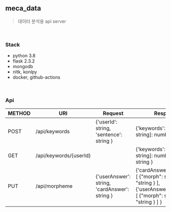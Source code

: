 ## meca_data

> 데이터 분석용 api server

<br>

### Stack

- python 3.8
- flask 2.3.2
- mongodb
- nltk, konlpy
- docker, github-actions

<br>

### Api

| METHOD | URI                    | Request                                                | Response          | Description      |
|--------|------------------------|--------------------------------------------------------|-------------------|------------------|
| POST   | /api/keywords          | {'userId': string, 'sentence': string }                | {'keywords': {[key: string]: number }} | 문장으로 키워드 등록      |
| GET    | /api/keywords/{userId} |                                                        | {'keywords': {[key: string]: number }, 'user': string } | 유저 키워드 목록 조회     |
| PUT   | /api/morpheme            | {'userAnswer': string, 'cardAnswer': string } | {'cardAnswerMorpheme': [ {"morph": string, "pos": "string  } ], {'userAnswerMorpheme': [ {"morph": string, "pos": "string  } ] } | 문장 형태소 변환  |
